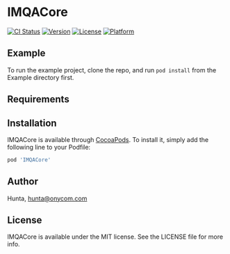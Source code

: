 # IMQACore

[![CI Status](https://img.shields.io/travis/Hunta/IMQACore.svg?style=flat)](https://travis-ci.org/Hunta/IMQACore)
[![Version](https://img.shields.io/cocoapods/v/IMQACore.svg?style=flat)](https://cocoapods.org/pods/IMQACore)
[![License](https://img.shields.io/cocoapods/l/IMQACore.svg?style=flat)](https://cocoapods.org/pods/IMQACore)
[![Platform](https://img.shields.io/cocoapods/p/IMQACore.svg?style=flat)](https://cocoapods.org/pods/IMQACore)

## Example

To run the example project, clone the repo, and run `pod install` from the Example directory first.

## Requirements

## Installation

IMQACore is available through [CocoaPods](https://cocoapods.org). To install
it, simply add the following line to your Podfile:

```ruby
pod 'IMQACore'
```

## Author

Hunta, hunta@onycom.com

## License

IMQACore is available under the MIT license. See the LICENSE file for more info.
